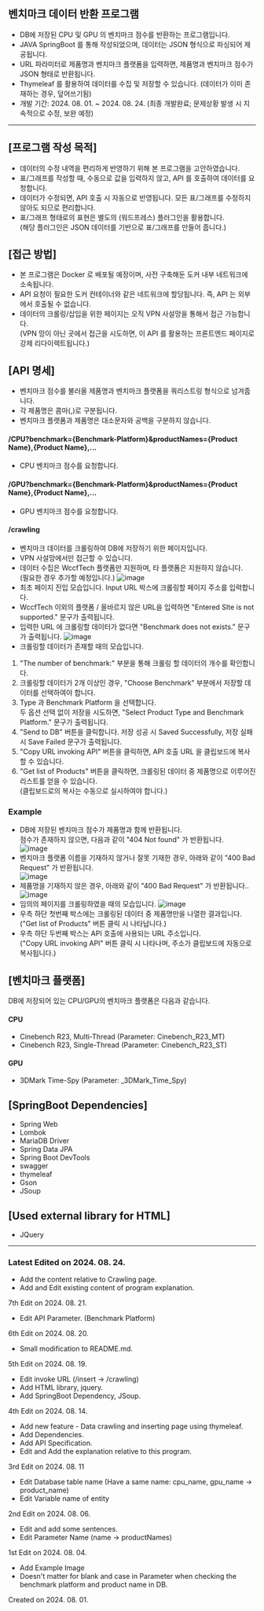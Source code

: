 ## 벤치마크 데이터 반환 프로그램

* DB에 저장된 CPU 및 GPU 의 벤치마크 점수를 반환하는 프로그램입니다.
* JAVA SpringBoot 를 통해 작성되었으며, 데이터는 JSON 형식으로 파싱되어 제공됩니다.
* URL 파라미터로 제품명과 벤치마크 플랫폼을 입력하면, 제품명과 벤치마크 점수가 JSON 형태로 반환됩니다.
* Thymeleaf 를 활용하여 데이터를 수집 및 저장할 수 있습니다. (데이터가 이미 존재하는 경우, 덮어쓰기됨)
* 개발 기간: 2024. 08. 01. ~ 2024. 08. 24. (최종 개발완료; 문제상황 발생 시 지속적으로 수정, 보완 예정)
---
## [프로그램 작성 목적]
* 데이터의 수정 내역을 편리하게 반영하기 위해 본 프로그램을 고안하였습니다.
* 표/그래프를 작성할 때, 수동으로 값을 입력하지 않고, API 를 호출하여 데이터를 요청합니다.
* 데이터가 수정되면, API 호출 시 자동으로 반영됩니다. 모든 표/그래프를 수정하지 않아도 되므로 편리합니다.
* 표/그래프 형태로의 표현은 별도의 (워드프레스) 플러그인을 활용합니다.<br>
(해당 플러그인은 JSON 데이터를 기반으로 표/그래프를 만들어 줍니다.)

## [접근 방법]
* 본 프로그램은 Docker 로 배포될 예정이며, 사전 구축해둔 도커 내부 네트워크에 소속됩니다.
* API 요청이 필요한 도커 컨테이너와 같은 네트워크에 할당됩니다. 즉, API 는 외부에서 호출될 수 없습니다.
* 데이터의 크롤링/삽입을 위한 페이지는 오직 VPN 사설망을 통해서 접근 가능합니다.<br>
  (VPN 망이 아닌 곳에서 접근을 시도하면, 이 API 를 활용하는 프론트엔드 페이지로 강제 리다이렉트됩니다.)

## [API 명세]
* 벤치마크 점수를 불러올 제품명과 벤치마크 플랫폼을 쿼리스트링 형식으로 넘겨줍니다.
* 각 제품명은 콤마(,)로 구분됩니다.
* 벤치마크 플랫폼과 제품명은 대소문자와 공백을 구분하지 않습니다.
#### /CPU?benchmark={Benchmark-Platform}&productNames={Product Name},{Product Name},...
* CPU 벤치마크 점수를 요청합니다.

#### /GPU?benchmark={Benchmark-Platform}&productNames={Product Name},{Product Name},...
* GPU 벤치마크 점수를 요청합니다.

#### /crawling
* 벤치마크 데이터를 크롤링하여 DB에 저장하기 위한 페이지입니다.
* VPN 사설망에서만 접근할 수 있습니다.
* 데이터 수집은 WccfTech 플랫폼만 지원하며, 타 플랫폼은 지원하지 않습니다.<br>
  (필요한 경우 추가할 예정입니다.)
  ![image](https://github.com/user-attachments/assets/46539fee-661f-489b-8537-89cc7affd448)
* 최초 페이지 진입 모습입니다. Input URL 박스에 크롤링할 페이지 주소를 입력합니다.
* WccfTech 이외의 플랫폼 / 올바르지 않은 URL을 입력하면 "Entered SIte is not supported." 문구가 출력됩니다.
* 입력한 URL 에 크롤링할 데이터가 없다면 "Benchmark does not exists." 문구가 출력됩니다.
  ![image](https://github.com/user-attachments/assets/33ba6c33-78a2-40c9-b6ef-fece429e9ead)
* 크롤링할 데이터가 존재할 때의 모습입니다.
1. "The number of benchmark:" 부분을 통해 크롤링 할 데이터의 개수를 확인합니다.
2. 크롤링할 데이터가 2개 이상인 경우, "Choose Benchmark" 부분에서 저장할 데이터를 선택하여야 합니다.
3. Type 과 Benchmark Platform 을 선택합니다.<br>두 옵션 선택 없이 저장을 시도하면, "Select Product Type and Benchmark Platform." 문구가 출력됩니다. 
4. "Send to DB" 버튼을 클릭합니다. 저장 성공 시 Saved Successfully, 저장 실패 시 Save Failed 문구가 출력됩니다.
5. "Copy URL invoking API" 버튼을 클릭하면, API 호출 URL 을 클립보드에 복사할 수 있습니다.
6. "Get list of Products" 버튼을 클릭하면, 크롤링된 데이터 중 제품명으로 이루어진 리스트를 얻을 수 있습니다.<br>(클립보드로의 복사는 수동으로 실시하여야 합니다.) 

### Example
* DB에 저장된 벤치마크 점수가 제품명과 함께 반환됩니다.<br>점수가 존재하지 않으면, 다음과 같이 "404 Not found" 가 반환됩니다.<br>
![image](https://github.com/user-attachments/assets/cdadb073-261f-4c06-8c48-9bae6364aa9d)
* 벤치마크 플랫폼 이름을 기재하지 않거나 잘못 기재한 경우, 아래와 같이 "400 Bad Request" 가 반환됩니다.<br>
![image](https://github.com/user-attachments/assets/e62bac97-6fd4-434e-af09-f96a964206a8)
* 제품명을 기재하지 않은 경우, 아래와 같이 "400 Bad Request" 가 반환됩니다..<br>
![image](https://github.com/user-attachments/assets/cb8e7cd1-46ee-4bba-94d5-76cdbd89464d)
* 임의의 페이지를 크롤링하였을 때의 모습입니다.
  ![image](https://github.com/user-attachments/assets/1d1ab771-cbff-4c4b-a768-35d1df6eca78)
* 우측 하단 첫번째 박스에는 크롤링된 데이터 중 제품명만을 나열한 결과입니다.<br>
  ("Get list of Products" 버튼 클릭 시 나타납니다.)
* 우측 하단 두번째 박스는 API 호출에 사용되는 URL 주소입니다.<br>
  ("Copy URL invoking API" 버튼 클릭 시 나타나며, 주소가 클립보드에 자동으로 복사됩니다.)

## [벤치마크 플랫폼]
DB에 저장되어 있는 CPU/GPU의 벤치마크 플랫폼은 다음과 같습니다.
#### CPU
* Cinebench R23, Multi-Thread (Parameter: Cinebench_R23_MT)
* Cinebench R23, Single-Thread (Parameter: Cinebench_R23_ST)

#### GPU
* 3DMark Time-Spy (Parameter: _3DMark_Time_Spy)

## [SpringBoot Dependencies]
* Spring Web
* Lombok
* MariaDB Driver
* Spring Data JPA
* Spring Boot DevTools
* swagger
* thymeleaf
* Gson
* JSoup

## [Used external library for HTML]
* JQuery

---
### Latest Edited on 2024. 08. 24.<br>
* Add the content relative to Crawling page.
* Add and Edit existing content of program explanation.

7th Edit on 2024. 08. 21.<br>
* Edit API Parameter. (Benchmark Platform)

6th Edit on 2024. 08. 20.<br>
* Small modification to README.md.

5th Edit on 2024. 08. 19.<br>
* Edit invoke URL (/insert -> /crawling)
* Add HTML library, jquery.
* Add SpringBoot Dependency, JSoup.

4th Edit on 2024. 08. 14.<br>
* Add new feature - Data crawling and inserting page using thymeleaf.
* Add Dependencies.
* Add API Specification.
* Edit and Add the explanation relative to this program.

3rd Edit on 2024. 08. 11
* Edit Database table name (Have a same name: cpu_name, gpu_name -> product_name)
* Edit Variable name of entity

2nd Edit on 2024. 08. 06.
* Edit and add some sentences.
* Edit Parameter Name (name -> productNames)

1st Edit on 2024. 08. 04.
* Add Example Image
* Doesn't matter for blank and case in Parameter when checking the benchmark platform and product name in DB.

Created on 2024. 08. 01.
